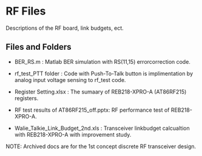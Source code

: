 # RF Files
Descriptions of the RF board, link budgets, ect.

## Files and Folders
- BER_RS.m : Matlab BER simulation with RS(11,15) errorcorrection code.

- rf_test_PTT folder : Code with Push-To-Talk button is implimentation by analog input voltage sensing 
                       to rf_test code. 
- Register Setting.xlsx : The sumaary of REB218-XPRO-A (AT86RF215) registers.

- RF test results of AT86RF215_off.pptx: RF performance test of REB218-XPRO-A.

- Walie_Talkie_Link_Budget_2nd.xls : Transceiver linkbudget calcualtion with REB218-XPRO-A with improvement study.

NOTE: Archived docs are for the 1st concept discrete RF transceiver design.
